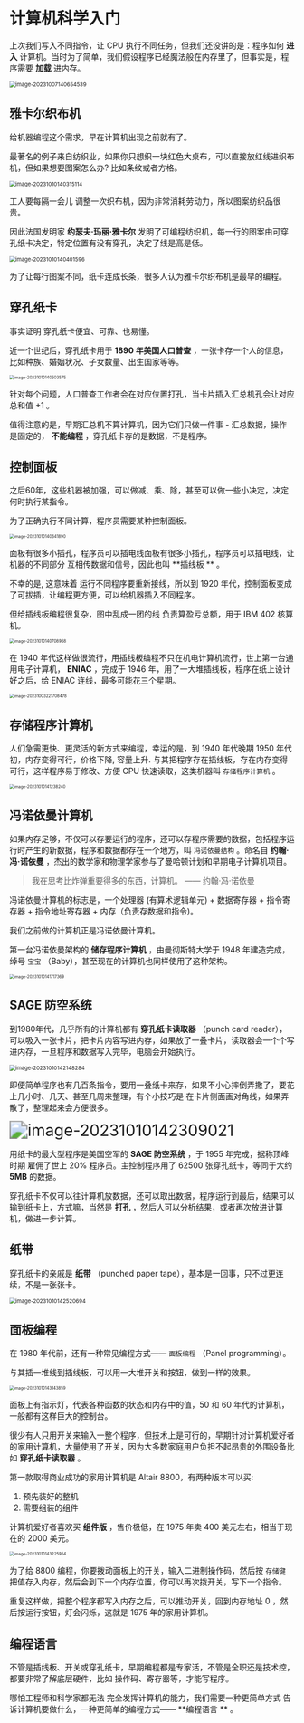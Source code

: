 # 计算机科学入门

上次我们写入不同指令，让 CPU 执行不同任务，但我们还没讲的是：程序如何 **进入** 计算机。当时为了简单，我们假设程序已经魔法般在内存里了，但事实是，程序需要
**加载** 进内存。

<img src="http://niu.ochiamalu.top/image-20231007140654539.png" alt="image-20231007140654539" style="zoom: 67%;" />

## 雅卡尔织布机

给机器编程这个需求，早在计算机出现之前就有了。

最著名的例子来自纺织业，如果你只想织一块红色大桌布，可以直接放红线进织布机，但如果想要图案怎么办? 比如条纹或者方格。

<img src="http://niu.ochiamalu.top/image-20231010140315114.png" alt="image-20231010140315114" style="zoom: 67%;margin:0 auto" />

工人要每隔一会儿 调整一次织布机，因为非常消耗劳动力，所以图案纺织品很贵。

因此法国发明家 **约瑟夫·玛丽·雅卡尔** 发明了可编程纺织机，每一行的图案由可穿孔纸卡决定，特定位置有没有穿孔，决定了线是高是低。

<img src="http://niu.ochiamalu.top/image-20231010140401596.png" alt="image-20231010140401596" style="zoom: 67%;margin:0 auto" />

为了让每行图案不同，纸卡连成长条，很多人认为雅卡尔织布机是最早的编程。

## 穿孔纸卡

事实证明 穿孔纸卡便宜、可靠、也易懂。

近一个世纪后，穿孔纸卡用于 **1890 年美国人口普查** ，一张卡存一个人的信息，比如种族、婚姻状况、子女数量、出生国家等等。

<img src="http://niu.ochiamalu.top/image-20231010140503575.png" alt="image-20231010140503575" style="zoom:50%;margin:0 auto" />

针对每个问题，人口普查工作者会在对应位置打孔，当卡片插入汇总机孔会让对应总和值 +1 。

值得注意的是，早期汇总机不算计算机，因为它们只做一件事 - 汇总数据，操作是固定的， **不能编程** ，穿孔纸卡存的是数据，不是程序。

## 控制面板

之后60年，这些机器被加强，可以做减、乘、除，甚至可以做一些小决定，决定何时执行某指令。

为了正确执行不同计算，程序员需要某种控制面板。

<img src="http://niu.ochiamalu.top/image-20231010140641890.png" alt="image-20231010140641890" style="zoom:50%;margin:0 auto" />

面板有很多小插孔，程序员可以插电线面板有很多小插孔，程序员可以插电线，让机器的不同部分 互相传数据和信号，因此也叫 **插线板
** 。

不幸的是, 这意味着 运行不同程序要重新接线，所以到 1920 年代，控制面板变成了可拔插，让编程更方便，可以给机器插入不同程序。

但给插线板编程很复杂，图中乱成一团的线 负责算盈亏总额，用于 IBM 402 核算机。

<img src="http://niu.ochiamalu.top/image-20231010140708968.png" alt="image-20231010140708968" style="zoom:50%;margin:0 auto" />

在 1940 年代这样做很流行，用插线板编程不只在机电计算机流行，世上第一台通用电子计算机， **ENIAC** ，完成于 1946
年，用了一大堆插线板，程序在纸上设计好之后，给 ENIAC 连线，最多可能花三个星期。

<img src="http://niu.ochiamalu.top/image-20231003221708478.png" alt="image-20231003221708478" style="zoom:50%;margin:0 auto" />

## 存储程序计算机

人们急需更快、更灵活的新方式来编程，幸运的是，到 1940 年代晚期 1950 年代初，内存变得可行，价格下降, 容量上升.
与其把程序存在插线板，存在内存变得可行，这样程序易于修改、方便 CPU 快速读取，这类机器叫 `存储程序计算机` 。

<img src="http://niu.ochiamalu.top/image-20231010141238240.png" alt="image-20231010141238240" style="zoom:50%;margin:0 auto" />

## 冯诺依曼计算机

如果内存足够，不仅可以存要运行的程序，还可以存程序需要的数据，包括程序运行时产生的新数据，程序和数据都存在一个地方，叫 `冯诺依曼结构`
。命名自 **约翰·冯·诺依曼** ，杰出的数学家和物理学家参与了曼哈顿计划和早期电子计算机项目。

> 我在思考比炸弹重要得多的东西，计算机。 —— 约翰·冯·诺依曼

冯诺依曼计算机的标志是，一个处理器 (有算术逻辑单元) + 数据寄存器 + 指令寄存器 + 指令地址寄存器 + 内存（负责存数据和指令)。

我们之前做的计算机正是冯诺依曼计算机。

第一台冯诺依曼架构的 **储存程序计算机** ，由曼彻斯特大学于 1948 年建造完成，绰号 `宝宝` （Baby），甚至现在的计算机也同样使用了这种架构。

<img src="http://niu.ochiamalu.top/image-20231010141717369.png" alt="image-20231010141717369" style="zoom:50%;margin:0 auto" />

## SAGE 防空系统

到1980年代，几乎所有的计算机都有 **穿孔纸卡读取器** （punch card
reader），可以吸入一张卡片，把卡片内容写进内存，如果放了一叠卡片，读取器会一个个写进内存，一旦程序和数据写入完毕，电脑会开始执行。

<img src="http://niu.ochiamalu.top/image-20231010142148284.png" alt="image-20231010142148284" style="zoom: 67%;margin:0 auto" />

即便简单程序也有几百条指令，要用一叠纸卡来存，如果不小心摔倒弄撒了，要花上几小时、几天、甚至几周来整理，有个小技巧是
在卡片侧面画对角线，如果弄散了，整理起来会方便很多。

<img src="http://niu.ochiamalu.top/image-20231010142309021.png" alt="image-20231010142309021" style="zoom:200%;margin:0 auto" />

用纸卡的最大型程序是美国空军的 **SAGE 防空系统** ，于 1955 年完成，据称顶峰时期 雇佣了世上 20% 程序员。主控制程序用了 62500
张穿孔纸卡，等同于大约 **5MB** 的数据。

穿孔纸卡不仅可以往计算机放数据，还可以取出数据，程序运行到最后，结果可以输到纸卡上，方式嘛，当然是 **打孔**
，然后人可以分析结果，或者再次放进计算机，做进一步计算。

## 纸带

穿孔纸卡的亲戚是 **纸带** （punched paper tape），基本是一回事，只不过更连续，不是一张张卡。

<img src="http://niu.ochiamalu.top/image-20231010142520694.png" alt="image-20231010142520694" style="zoom:67%;margin:0 auto" />

## 面板编程

在 1980 年代前，还有一种常见编程方式—— `面板编程` （Panel programming）。

与其插一堆线到插线板，可以用一大堆开关和按钮，做到一样的效果。

<img src="http://niu.ochiamalu.top/image-20231010143143859.png" alt="image-20231010143143859" style="zoom:50%;margin:0 auto" />

面板上有指示灯，代表各种函数的状态和内存中的值，50 和 60 年代的计算机，一般都有这样巨大的控制台。

很少有人只用开关来输入一整个程序，但技术上是可行的，早期针对计算机爱好者的家用计算机，大量使用了开关，因为大多数家庭用户负担不起昂贵的外围设备比如
**穿孔纸卡读取器** 。

第一款取得商业成功的家用计算机是 Altair 8800，有两种版本可以买:

1. 预先装好的整机
2. 需要组装的组件

计算机爱好者喜欢买 **组件版** ，售价极低，在 1975 年卖 400 美元左右，相当于现在的 2000 美元。

<img src="http://niu.ochiamalu.top/image-20231010143225954.png" alt="image-20231010143225954" style="zoom:50%;margin:0 auto" />

为了给 8800 编程，你要拨动面板上的开关，输入二进制操作码，然后按 `存储键` 把值存入内存，然后会到下一个内存位置，你可以再次拨开关，写下一个指令。

重复这样做，把整个程序都写入内存之后，可以推动开关，回到内存地址 0 ，然后按运行按钮，灯会闪烁，这就是 1975 年的家用计算机。

## 编程语言

不管是插线板、开关或穿孔纸卡，早期编程都是专家活，不管是全职还是技术控，都要非常了解底层硬件，比如 操作码、寄存器等，才能写程序。

哪怕工程师和科学家都无法 完全发挥计算机的能力，我们需要一种更简单方式 告诉计算机要做什么，一种更简单的编程方式—— **编程语言
** 。



